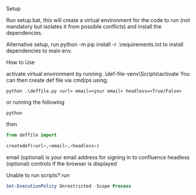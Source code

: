 Setup

Run setup.bat, this will create a virtual environment for the code to run (not mandatory but isolates it from possible conflicts) and install the dependencies.

Alternative setup, run python -m pip install -r .\requirements.txt to install dependencies to main env.

How to Use

activate virtual environment by running .\def-file-venv\Scripts\activate
You can then create def file via cmd/ps using; 
```batch 
python .\deffile.py <url> email=<your email> headless=<True/False>
```

or running the following

```batch
python
```
then
```python
from deffile import 

createdef(<url>,<email>,<headless>)
```

email (optional) is your email address for signing in to confluence
headless (optional) controls if the browser is displayed

Unable to run scripts?
run
```PowerShell
Set-ExecutionPolicy Unrestricted -Scope Process
```